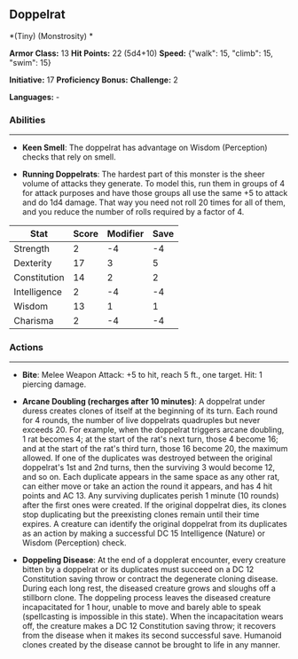 ## Doppelrat
*(Tiny) (Monstrosity) *

**Armor Class:** 13
**Hit Points:** 22 (5d4+10)
**Speed:** {"walk": 15, "climb": 15, "swim": 15}

**Initiative:** 17
**Proficiency Bonus:**
**Challenge:** 2

**Languages:** -

### Abilities
 --- 
- **Keen Smell**: The doppelrat has advantage on Wisdom (Perception) checks that rely on smell.

- **Running Doppelrats**: The hardest part of this monster is the sheer volume of attacks they generate. To model this, run them in groups of 4 for attack purposes and have those groups all use the same +5 to attack and do 1d4 damage. That way you need not roll 20 times for all of them, and you reduce the number of rolls required by a factor of 4.



| Stat | Score | Modifier | Save |
| ---- | ---- | ---- | ---- |
| Strength | 2 | -4 | -4 |
| Dexterity | 17 | 3 | 5 |
| Constitution | 14 | 2 | 2 |
| Intelligence | 2 | -4 | -4 |
| Wisdom | 13 | 1 | 1 |
| Charisma | 2 | -4 | -4 |

### Actions
 --- 
- **Bite**: Melee Weapon Attack: +5 to hit, reach 5 ft., one target. Hit: 1 piercing damage.

- **Arcane Doubling (recharges after 10 minutes)**: A doppelrat under duress creates clones of itself at the beginning of its turn. Each round for 4 rounds, the number of live doppelrats quadruples but never exceeds 20. For example, when the doppelrat triggers arcane doubling, 1 rat becomes 4; at the start of the rat's next turn, those 4 become 16; and at the start of the rat's third turn, those 16 become 20, the maximum allowed. If one of the duplicates was destroyed between the original doppelrat's 1st and 2nd turns, then the surviving 3 would become 12, and so on. Each duplicate appears in the same space as any other rat, can either move or take an action the round it appears, and has 4 hit points and AC 13. Any surviving duplicates perish 1 minute (10 rounds) after the first ones were created. If the original doppelrat dies, its clones stop duplicating but the preexisting clones remain until their time expires. A creature can identify the original doppelrat from its duplicates as an action by making a successful DC 15 Intelligence (Nature) or Wisdom (Perception) check.

- **Doppeling Disease**: At the end of a dopplerat encounter, every creature bitten by a doppelrat or its duplicates must succeed on a DC 12 Constitution saving throw or contract the degenerate cloning disease. During each long rest, the diseased creature grows and sloughs off a stillborn clone. The doppeling process leaves the diseased creature incapacitated for 1 hour, unable to move and barely able to speak (spellcasting is impossible in this state). When the incapacitation wears off, the creature makes a DC 12 Constitution saving throw; it recovers from the disease when it makes its second successful save. Humanoid clones created by the disease cannot be brought to life in any manner.

